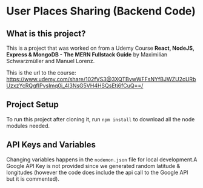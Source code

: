 # User Places Sharing (Backend Code)
## What is this project?
This is a project that was worked on from a Udemy Course **React, NodeJS, Express & MongoDB - The MERN Fullstack Guide** by Maximilian Schwarzmüller and Manuel Lorenz.

This is the url to the course: https://www.udemy.com/share/102fVS3@3XQTBvwWFFsNYfBJWZU2cURbUzxzYcRQgfIPvsImq0i_4l3NsG5VH4HSQsEtj6fCuQ==/

## Project Setup
To run this project after cloning it, run 
``` npm install ```
to download all the node modules needed.

## API Keys and Variables
Changing variables happens in the ```nodemon.json``` file for local development.A Google API Key is not provided since we generated random latitude & longitudes (however the code does include the api call to the Google API but it is commented).
